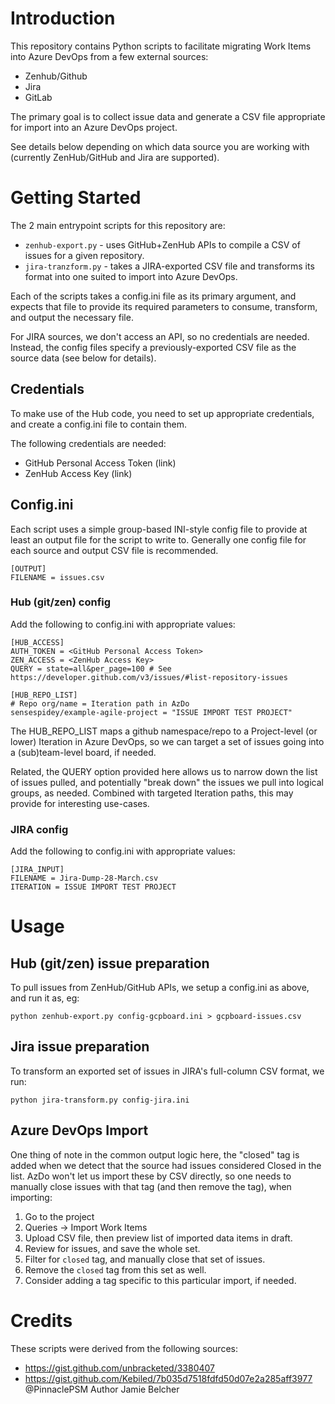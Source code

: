 # Introduction 

This repository contains Python scripts to facilitate migrating Work Items into Azure DevOps from a few external sources:

- Zenhub/Github
- Jira
- GitLab

The primary goal is to collect issue data and generate a CSV file appropriate for import into an Azure DevOps project.

See details below depending on which data source you are working with (currently ZenHub/GitHub and Jira are supported).

# Getting Started

The 2 main entrypoint scripts for this repository are:

* `zenhub-export.py` - uses GitHub+ZenHub APIs to compile a CSV of issues for a given repository.
* `jira-tranzform.py` - takes a JIRA-exported CSV file and transforms its format into one suited to import into Azure DevOps.

Each of the scripts takes a config.ini file as its primary argument, and expects
that file to provide its required parameters to consume, transform, and output
the necessary file.

For JIRA sources, we don't access an API, so no credentials are needed. Instead, the config files specify a previously-exported CSV file as the source data (see below for details).

## Credentials

To make use of the Hub code, you need to set up appropriate credentials, and
create a config.ini file to contain them. 

The following credentials are needed:

- GitHub Personal Access Token (link)
- ZenHub Access Key (link)

##  Config.ini

Each script uses a simple group-based INI-style config file to provide at least
an output file for the script to write to.  Generally one config file for each
source and output CSV file is recommended. 

```
[OUTPUT]
FILENAME = issues.csv
```

### Hub (git/zen) config

Add the following to config.ini with appropriate values:

```
[HUB_ACCESS]
AUTH_TOKEN = <GitHub Personal Access Token>
ZEN_ACCESS = <ZenHub Access Key>
QUERY = state=all&per_page=100 # See https://developer.github.com/v3/issues/#list-repository-issues

[HUB_REPO_LIST]
# Repo org/name = Iteration path in AzDo
sensespidey/example-agile-project = "ISSUE IMPORT TEST PROJECT"
```

The HUB_REPO_LIST maps a github namespace/repo to a Project-level (or lower)
Iteration in Azure DevOps, so we can target a set of issues going into a (sub)team-level board, if needed.

Related, the QUERY option provided here allows us to narrow down the list of
issues pulled, and potentially "break down" the issues we pull into logical groups, as needed. Combined with targeted Iteration paths, this may provide for interesting use-cases.

### JIRA config

Add the following to config.ini with appropriate values:

```
[JIRA_INPUT]
FILENAME = Jira-Dump-28-March.csv
ITERATION = ISSUE IMPORT TEST PROJECT
```

# Usage

## Hub (git/zen) issue preparation

To pull issues from ZenHub/GitHub APIs, we setup a config.ini as above, and run it as, eg:

```
python zenhub-export.py config-gcpboard.ini > gcpboard-issues.csv
```

## Jira issue preparation

To transform an exported set of issues in JIRA's full-column CSV format, we run:

```
python jira-transform.py config-jira.ini
```

## Azure DevOps Import

One thing of note in the common output logic here, the "closed" tag is added when we detect that the source had issues considered Closed in the list. AzDo won't let us import these by CSV directly, so one needs to manually close issues with that tag (and then remove the tag), when importing:

1. Go to the project
2. Queries -> Import Work Items
3. Upload CSV file, then preview list of imported data items in draft.
4. Review for issues, and save the whole set.
5. Filter for `closed` tag, and manually close that set of issues.
6. Remove the `closed` tag from this set as well.
7. Consider adding a tag specific to this particular import, if needed.

# Credits

These scripts were derived from the following sources:

* https://gist.github.com/unbracketed/3380407
* https://gist.github.com/Kebiled/7b035d7518fdfd50d07e2a285aff3977 @PinnaclePSM Author Jamie Belcher
